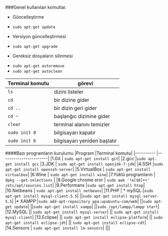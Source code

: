 ###Genel kullanılan komutlar.

* Güncelleştirme
 - `sudo apt-get update`
* Versiyon güncelleştirmesi
 - `sudo apt-get upgrade` 
* Gereksiz dosyaların silinmesi
 - `sudo apt-get autoremove`
 - `sudo apt-get autoclean`
 
| Terminal komutu                         | görevi                   |
| --------------------------|------------------------------------------|
|`ls` 		    |  dizini listeler|
|`cd`           | bir dizine gider|
|`cd .. `		| bir dizin geri gider|
|`cd ~ ` 		| başlanğıc dizinine gider|
|`clear` 		| terminal alanını temizler|
|`sudo init 0 `	| bilgisayarı kapatır |
|`sudo init 6 `	| bilgisayarı yeniden başlatır |

####Bazı programların kurulumu
|Program    |Terminal komutu|
|---------- |-----------------------|
|1.Git 		| `sudo apt-get install git`|
|2.gcc 		|`sudo apt-get install gcc` 
|3.JDK 		| `sudo apt-get install openjdk-7-jdk`|
|4.SSH      |`sudo apt-get install openssh-server`|
|5.VirtualBox | `sudo apt-get install virtualbox`|
|6.Wine     		 	    | `sudo apt-get install wine`|
|7.Yüklü programların  | `dpkg --get-selections` |
|8.Google chrome eror  | `sudo awk '!a[$0]++' /etc/apt/sources.list`|
|9.Performans			 |`sudo apt-get install htop`|
|10.Netbeans 		 | `sudo apt-get install netbeans`|
|11.PHP
| * mySQL:|`sudo apt-get install mysql-client-5.5`|
||`sudo apt-get install mysql-server-5.5`|
|* XAMPP:|`sudo add-apt-repository ppa:upubuntu-com/web`|
||`sudo apt-get update`|
||`sudo apt-get install xampp`|
||`sudo /opt/lampp/lampp start`|
|12.MySQL
	|| `sudo apt-get install mysql-server`|
	|| `sudo apt-get install mysql-client`|
|13.Eclipse|
|| `sudo apt-get install eclipse-platform`|
|| `sudo apt-get install eclipse-jdt`|
|| `sudo apt-get install eclipse-cdt`|
|14.Sensors | `sudo apt-get install lm-sensors`|
|||
